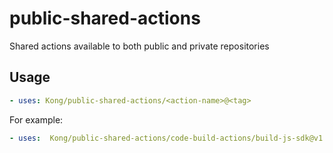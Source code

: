# public-shared-actions
Shared actions available to both public and private repositories

## Usage
  
  ```yaml
  - uses: Kong/public-shared-actions/<action-name>@<tag>
  ```
  
  For example:
  
  ```yaml
  - uses:  Kong/public-shared-actions/code-build-actions/build-js-sdk@v1.6.0
  ```
  
  